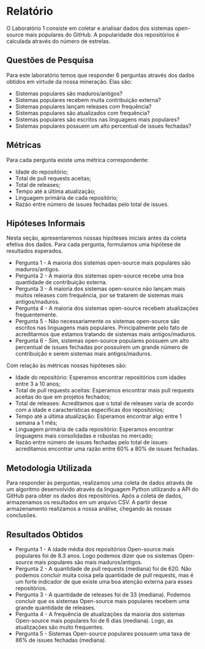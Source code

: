 # Relatório
O Laboratório 1 consiste em coletar e analisar dados dos sistemas open-source mais populares do GitHub. A popularidade dos repositórios é calculada através do número de estrelas.


## Questões de Pesquisa
Para este laboratório temos que responder 6 perguntas através dos dados obtidos em virtude da nossa mineração. Elas são:

 - Sistemas populares são maduros/antigos?
 - Sistemas populares recebem muita contribuição externa?
 - Sistemas populares lançam releases com frequência?
 - Sistemas populares são atualizados com frequência?
 - Sistemas populares são escritos nas linguagens mais populares?
 - Sistemas populares possuem um alto percentual de issues fechadas?

## Métricas
Para cada pergunta existe uma métrica correspondente:

 - Idade do repositório;
 - Total de pull requests aceitas;
 - Total de releases;
 - Tempo até a última atualização;
 - Linguagem primária de cada repositório;
 - Razão entre número de issues fechadas pelo total de issues.

## Hipóteses Informais
Nesta seção, apresentaremos nossas hipóteses iniciais antes da coleta efetiva dos dados. Para cada pergunta, formulamos uma hipótese de resultados esperados.

 - Pergunta 1 - A maioria dos sistemas open-source mais populares são maduros/antigos.
 - Pergunta 2 - A maioria dos sistemas open-source recebe uma boa quantidade de contribuição externa.
 - Pergunta 3 - A maioria dos sistemas open-source não lançam mais muitos releases com frequência, por se tratarem de sistemas mais antigos/maduros.
 - Pergunta 4 - A maioria dos sistemas open-source recebem atualizações frequentemente.
 - Pergunta 5 - Não necessariamente os sistemas open-source são escritos nas linguagens mais populares. Principalmente pelo fato de acreditarmos que estamos tratando de sistemas mais antigos/maduros.
 - Pergunta 6 - Sim, sistemas open-source populares possuem um alto percentual de issues fechadas por possuírem um grande número de contribuição e serem sistemas mais antigos/maduros.

Com relação às métricas nossas hipóteses são:

 - Idade do repositório: Esperamos encontrar repositórios com idades entre 3 a 10 anos;
 - Total de pull requests aceitas: Esperamos encontrar mais pull requests aceitas do que em projetos fechados;
 - Total de releases: Acreditamos que o total de releases varia de acordo com a idade e características especificas dos repositórios;
 - Tempo até a última atualização: Esperamos encontrar algo entre 1 semana a 1 mês;
 - Linguagem primária de cada repositório: Esperamos encontrar linguagens mais consolidadas e robustas no mercado;
 - Razão entre número de issues fechadas pelo total de issues: acreditamos encontrar uma razão entre 60% a 80% de issues fechadas.

## Metodologia Utilizada

Para responder às perguntas, realizamos uma coleta de dados através de um algoritmo desenvolvido através da linguagem Python utilizando a API do GitHub para obter os dados dos repositórios. Após a coleta de dados, armazenamos os resultados em um arquivo CSV. A partir desse armazenamento realizamos a nossa análise, chegando às nossas conclusões.

## Resultados Obtidos

- Pergunta 1 - A idade média dos repositórios Open-source mais populares foi de 8.3 anos. Logo  podemos dizer que os sistemas Open-source mais populares são mais maduros/antigos.
- Pergunta 2 - A quantidade de pull requests (mediana) foi de 620. Não podemos concluir muita coisa pela quantidade de pull requests, mas é um forte indicador de que existe uma boa atenção externa para esses repositórios.
- Pergunta 3 - A quantidade de releases foi de 33 (mediana). Podemos concluir que os sistemas Open-source mais populares recebem uma grande quantidade de releases.
- Pergunta 4 - A frequência de atualizações da maioria dos sistemas Open-source mais populares foi de 6 dias (mediana). Logo, as atualizações são muito frequentes.
- Pergunta 5 - Sistemas Open-source populares possuem uma taxa de 86% de issues fechadas (mediana).
